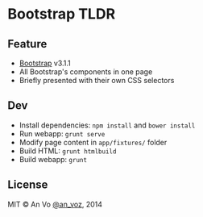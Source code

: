 Bootstrap TLDR
========

## Feature

* [Bootstrap](http://getbootstrap.com/) v3.1.1
* All Bootstrap's components in one page
* Briefly presented with their own CSS selectors

## Dev
* Install dependencies: `npm install` and `bower install`
* Run webapp: `grunt serve`
* Modify page content in `app/fixtures/` folder
* Build HTML: `grunt htmlbuild`
* Build webapp: `grunt`

## License
MIT © An Vo [@an_voz](https://twitter.com/an_voz), 2014

